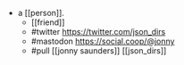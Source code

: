 - a [[person]].
  - [[friend]]
  - #twitter https://twitter.com/json_dirs
  - #mastodon https://social.coop/@jonny
  - #pull [[jonny saunders]] [[json_dirs]]

